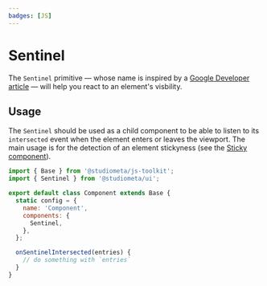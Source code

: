 ```yaml
---
badges: [JS]
---
```


# Sentinel <Badges :texts="$frontmatter.badges" />

The `Sentinel` primitive — whose name is inspired by a [Google Developer article](https://developers.google.com/web/updates/2017/09/sticky-headers) — will help you react to an element's visbility.

## Usage

The `Sentinel` should be used as a child component to be able to listen to its `intersected` event when the element enters or leaves the viewport. The main usage is for the detection of an element stickyness (see the [Sticky component](/components/Sticky/)).

```js {2,8,12-14}
import { Base } from '@studiometa/js-toolkit';
import { Sentinel } from '@studiometa/ui';

export default class Component extends Base {
  static config = {
    name: 'Component',
    components: {
      Sentinel,
    },
  };

  onSentinelIntersected(entries) {
    // do something with `entries`
  }
}
```
